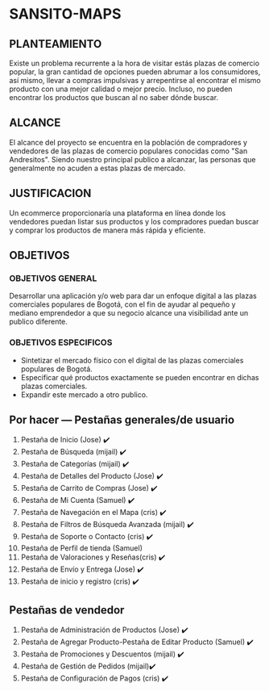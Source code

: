 # SANSITO-MAPS

## PLANTEAMIENTO
Existe un problema recurrente a la hora de visitar estás plazas de comercio popular, la gran cantidad de opciones pueden abrumar a los consumidores,  así mismo, llevar a compras impulsivas y arrepentirse al encontrar el mismo producto con una mejor calidad o mejor precio. Incluso, no pueden encontrar los productos que buscan al no saber dónde buscar. 
## ALCANCE
El alcance del proyecto se encuentra en la población de compradores y vendedores de las plazas de comercio populares conocidas como "San Andresitos".
Siendo nuestro principal publico a alcanzar, las personas que generalmente no acuden a estas plazas de mercado.
## JUSTIFICACION
Un ecommerce proporcionaría una plataforma en línea donde los vendedores puedan listar sus productos y los compradores puedan buscar y comprar los productos de manera más rápida y eficiente.
## OBJETIVOS
### OBJETIVOS GENERAL
Desarrollar una aplicación y/o web para dar un enfoque digital a las plazas comerciales populares de Bogotá, con el fin de ayudar al pequeño y mediano emprendedor a que su negocio alcance una visibilidad ante un publico diferente.
### OBJETIVOS ESPECIFICOS
- Sintetizar el mercado físico con el digital de las plazas comerciales populares de Bogotá.
- Especificar qué productos exactamente se pueden encontrar en dichas plazas comerciales.
- Expandir este mercado a otro publico.


## Por hacer — Pestañas generales/de usuario
1. Pestaña de Inicio (Jose) ✔️
2. Pestaña de Búsqueda (mijail) ✔️
3. Pestaña de Categorías (mijail) ✔️
4. Pestaña de Detalles del Producto (Jose) ✔️
5. Pestaña de Carrito de Compras (Jose) ✔️
6. Pestaña de Mi Cuenta (Samuel) ✔️
7. Pestaña de Navegación en el Mapa (cris) ✔️
8. Pestaña de Filtros de Búsqueda Avanzada (mijail) ✔️
9. Pestaña de Soporte o Contacto (cris) ✔️
10. Pestaña de Perfil de tienda (Samuel)
11. Pestaña de Valoraciones y Reseñas(cris) ✔️
12. Pestaña de Envío y Entrega (Jose) ✔️
13. Pestaña de inicio y registro (cris) ✔️

## Pestañas de vendedor
1. Pestaña de Administración de Productos (Jose) ✔️
2. Pestaña de Agregar Producto-Pestaña de Editar Producto (Samuel) ✔️
3. Pestaña de Promociones y Descuentos (mijail) ✔️
5. Pestaña de Gestión de Pedidos (mijail)✔️
6. Pestaña de Configuración de Pagos (cris) ✔️


